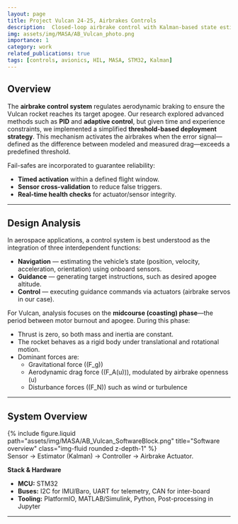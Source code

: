 ```yaml
---
layout: page
title: Project Vulcan 24-25, Airbrakes Controls
description:  Closed-loop airbrake control with Kalman-based state estimation, HIL/SIL validation, and flight testing.
img: assets/img/MASA/AB_Vulcan_photo.png
importance: 1
category: work
related_publications: true
tags: [controls, avionics, HIL, MASA, STM32, Kalman]
---
```


## Overview

The **airbrake control system** regulates aerodynamic braking to ensure the Vulcan rocket reaches its target apogee. Our research explored advanced methods such as **PID** and **adaptive control**, but given time and experience constraints, we implemented a simplified **threshold-based deployment strategy**. This mechanism activates the airbrakes when the error signal—defined as the difference between modeled and measured drag—exceeds a predefined threshold.

Fail-safes are incorporated to guarantee reliability:
- **Timed activation** within a defined flight window.  
- **Sensor cross-validation** to reduce false triggers.  
- **Real-time health checks** for actuator/sensor integrity.  

---

## Design Analysis

In aerospace applications, a control system is best understood as the integration of three interdependent functions:

- **Navigation** — estimating the vehicle’s state (position, velocity, acceleration, orientation) using onboard sensors.  
- **Guidance** — generating target instructions, such as desired apogee altitude.  
- **Control** — executing guidance commands via actuators (airbrake servos in our case).  

For Vulcan, analysis focuses on the **midcourse (coasting) phase**—the period between motor burnout and apogee. During this phase:

- Thrust is zero, so both mass and inertia are constant.  
- The rocket behaves as a rigid body under translational and rotational motion.  
- Dominant forces are:
  - Gravitational force (\(F_g\))  
  - Aerodynamic drag force (\(F_A(u)\)), modulated by airbrake openness \(u\)  
  - Disturbance forces (\(F_N\)) such as wind or turbulence  

---
## System Overview
<div class="row justify-content-sm-center">
  <div class="col-sm-10 mt-3">
    {% include figure.liquid path="assets/img/MASA/AB_Vulcan_SoftwareBlock.png" title="Software overview" class="img-fluid rounded z-depth-1" %}
  </div>


</div>
<div class="caption">Sensor → Estimator (Kalman) → Controller → Airbrake Actuator.</div>

**Stack & Hardware**
- **MCU:** STM32
- **Buses:** I2C for IMU/Baro, UART for telemetry, CAN for inter-board
- **Tooling:** PlatformIO, MATLAB/Simulink, Python, Post-processing in Jupyter

---
